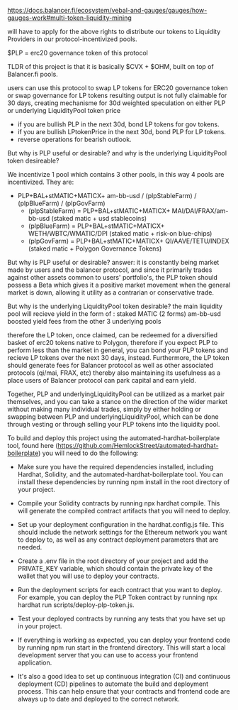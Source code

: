 https://docs.balancer.fi/ecosystem/vebal-and-gauges/gauges/how-gauges-work#multi-token-liquidity-mining

will have to apply for the above rights to distribute our tokens to Liquidity Providers in our protocol-incentivized pools.

$PLP = erc20 governance token of this protocol

TLDR of this project is that it is basically $CVX + $OHM, built on top of Balancer.fi pools.

users can use this protocol to swap LP tokens for ERC20 governance token or swap governance for LP tokens
resulting output is not fully claimable for 30 days, creating mechanisme for 30d weighted speculation on either PLP or underlying LiquidityPool token price
* if you are bullish PLP in the next 30d, bond LP tokens for gov tokens.
* if you are bullish LPtokenPrice in the next 30d, bond PLP for LP tokens.
 * reverse operations for bearish outlook.

But why is PLP useful or desirable? and why is the underlying LiquidityPool token desireable?

We incentivize 1 pool which contains 3 other pools, in this way 4 pools are incentivized.
They are:

- PLP+BAL+stMATIC+MATICX+ am-bb-usd / (plpStableFarm) / (plpBlueFarm) / (plpGovFarm)
  * (plpStableFarm) = PLP+BAL+stMATIC+MATICX+ MAI/DAI/FRAX/am-bb-usd (staked matic + usd stablecoins) 
  * (plpBlueFarm) = PLP+BAL+stMATIC+MATICX+ WETH/WBTC/WMATIC/DPI (staked matic + risk-on blue-chips)
  * (plpGovFarm) = PLP+BAL+stMATIC+MATICX+ QI/AAVE/TETU/INDEX (staked matic + Polygon Governance Tokens)

But why is PLP useful or desirable?
answer: it is constantly being market made by users and the balancer protocol, and since it primarily trades against other assets common to users' portfolio's, the PLP token should possess a Beta which gives it a positive market movement when the general market is down, allowing it utility as a contrarian or conservative trade.

But why is the underlying LiquidityPool token desirable?
the main liquidity pool will recieve yield in the form of :
staked MATIC (2 forms)
am-bb-usd boosted yield
fees from the other 3 underlying pools

therefore the LP token, once claimed, can be redeemed for a diversified basket of erc20 tokens native to Polygon, therefore if you expect PLP to perform less than the market in general, you can bond your PLP tokens and recieve LP tokens over the next 30 days, instead. Furthermore, the LP token should generate fees for Balancer protocol as well as other associated protocols (qi/mai, FRAX, etc) thereby also maintaining its usefulness as a place users of Balancer protocol can park capital and earn yield.

Together, PLP and underlyingLiquidityPool can be utilized as a market pair themselves, and you can take a stance on the direction of the wider market without making many individual trades, simply by either holding or swapping between PLP and underlyingLiquidityPool, which can be done through vesting or through selling your PLP tokens into the liquidity pool.

To build and deploy this project using the automated-hardhat-boilerplate tool, found here (https://github.com/HemlockStreet/automated-hardhat-boilerplate) you will need to do the following:

* Make sure you have the required dependencies installed, including Hardhat, Solidity, and the automated-hardhat-boilerplate tool. You can install these dependencies by running npm install in the root directory of your project.

* Compile your Solidity contracts by running npx hardhat compile. This will generate the compiled contract artifacts that you will need to deploy.

* Set up your deployment configuration in the hardhat.config.js file. This should include the network settings for the Ethereum network you want to deploy to, as well as any contract deployment parameters that are needed.

* Create a .env file in the root directory of your project and add the PRIVATE_KEY variable, which should contain the private key of the wallet that you will use to deploy your contracts.

* Run the deployment scripts for each contract that you want to deploy. For example, you can deploy the PLP Token contract by running npx hardhat run scripts/deploy-plp-token.js.

* Test your deployed contracts by running any tests that you have set up in your project.

* If everything is working as expected, you can deploy your frontend code by running npm run start in the frontend directory. This will start a local development server that you can use to access your frontend application.

* It's also a good idea to set up continuous integration (CI) and continuous deployment (CD) pipelines to automate the build and deployment process. This can help ensure that your contracts and frontend code are always up to date and deployed to the correct network.
